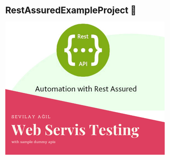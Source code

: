 # RestAssuredExampleProject :star2:

![rest](https://github.com/sevilayagil/RestAssuredExampleProject/blob/master/rest.png)
